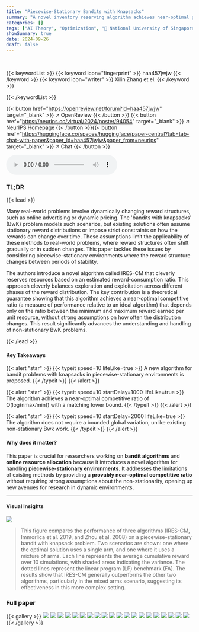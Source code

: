 ```yaml
---
title: "Piecewise-Stationary Bandits with Knapsacks"
summary: "A novel inventory reserving algorithm achieves near-optimal performance for bandit problems with knapsacks in piecewise-stationary settings, offering a competitive ratio of O(log(nmax/min))."
categories: []
tags: ["AI Theory", "Optimization", "🏢 National University of Singapore",]
showSummary: true
date: 2024-09-26
draft: false
---
```


<br>

{{< keywordList >}}
{{< keyword icon="fingerprint" >}} haa457jwjw {{< /keyword >}}
{{< keyword icon="writer" >}} Xilin Zhang et el. {{< /keyword >}}
 
{{< /keywordList >}}

{{< button href="https://openreview.net/forum?id=haa457jwjw" target="_blank" >}}
↗ OpenReview
{{< /button >}}
{{< button href="https://neurips.cc/virtual/2024/poster/94054" target="_blank" >}}
↗ NeurIPS Homepage
{{< /button >}}{{< button href="https://huggingface.co/spaces/huggingface/paper-central?tab=tab-chat-with-paper&paper_id=haa457jwjw&paper_from=neurips" target="_blank" >}}
↗ Chat
{{< /button >}}



<audio controls>
    <source src="https://ai-paper-reviewer.com/haa457jwjw/podcast.wav" type="audio/wav">
    Your browser does not support the audio element.
</audio>


### TL;DR


{{< lead >}}

Many real-world problems involve dynamically changing reward structures, such as online advertising or dynamic pricing.  The 'bandits with knapsacks' (BwK) problem models such scenarios, but existing solutions often assume stationary reward distributions or impose strict constraints on how the rewards can change over time. These assumptions limit the applicability of these methods to real-world problems, where reward structures often shift gradually or in sudden changes.  This paper tackles these issues by considering piecewise-stationary environments where the reward structure changes between periods of stability. 

The authors introduce a novel algorithm called IRES-CM that cleverly reserves resources based on an estimated reward-consumption ratio. This approach cleverly balances exploration and exploitation across different phases of the reward distribution. The key contribution is a theoretical guarantee showing that this algorithm achieves a near-optimal competitive ratio (a measure of performance relative to an ideal algorithm)  that depends only on the ratio between the minimum and maximum reward earned per unit resource, without strong assumptions on how often the distribution changes. This result significantly advances the understanding and handling of non-stationary BwK problems.

{{< /lead >}}


#### Key Takeaways

{{< alert "star" >}}
{{< typeit speed=10 lifeLike=true >}} A new algorithm for bandit problems with knapsacks in piecewise-stationary environments is proposed. {{< /typeit >}}
{{< /alert >}}

{{< alert "star" >}}
{{< typeit speed=10 startDelay=1000 lifeLike=true >}} The algorithm achieves a near-optimal competitive ratio of O(log(nmax/min)) with a matching lower bound. {{< /typeit >}}
{{< /alert >}}

{{< alert "star" >}}
{{< typeit speed=10 startDelay=2000 lifeLike=true >}} The algorithm does not require a bounded global variation, unlike existing non-stationary Bwk work. {{< /typeit >}}
{{< /alert >}}

#### Why does it matter?
This paper is crucial for researchers working on **bandit algorithms** and **online resource allocation** because it introduces a novel algorithm for handling **piecewise-stationary environments**.  It addresses the limitations of existing methods by providing a **provably near-optimal competitive ratio** without requiring strong assumptions about the non-stationarity, opening up new avenues for research in dynamic environments.

------
#### Visual Insights



![](https://ai-paper-reviewer.com/haa457jwjw/figures_9_1.jpg)

> This figure compares the performance of three algorithms (IRES-CM, Immorlica et al. 2019, and Zhou et al. 2008) on a piecewise-stationary bandit with knapsack problem.  Two scenarios are shown: one where the optimal solution uses a single arm, and one where it uses a mixture of arms. Each line represents the average cumulative reward over 10 simulations, with shaded areas indicating the variance. The dotted lines represent the linear program (LP) benchmark (FA). The results show that IRES-CM generally outperforms the other two algorithms, particularly in the mixed arms scenario, suggesting its effectiveness in this more complex setting.







### Full paper

{{< gallery >}}
<img src="https://ai-paper-reviewer.com/haa457jwjw/1.png" class="grid-w50 md:grid-w33 xl:grid-w25" />
<img src="https://ai-paper-reviewer.com/haa457jwjw/2.png" class="grid-w50 md:grid-w33 xl:grid-w25" />
<img src="https://ai-paper-reviewer.com/haa457jwjw/3.png" class="grid-w50 md:grid-w33 xl:grid-w25" />
<img src="https://ai-paper-reviewer.com/haa457jwjw/4.png" class="grid-w50 md:grid-w33 xl:grid-w25" />
<img src="https://ai-paper-reviewer.com/haa457jwjw/5.png" class="grid-w50 md:grid-w33 xl:grid-w25" />
<img src="https://ai-paper-reviewer.com/haa457jwjw/6.png" class="grid-w50 md:grid-w33 xl:grid-w25" />
<img src="https://ai-paper-reviewer.com/haa457jwjw/7.png" class="grid-w50 md:grid-w33 xl:grid-w25" />
<img src="https://ai-paper-reviewer.com/haa457jwjw/8.png" class="grid-w50 md:grid-w33 xl:grid-w25" />
<img src="https://ai-paper-reviewer.com/haa457jwjw/9.png" class="grid-w50 md:grid-w33 xl:grid-w25" />
<img src="https://ai-paper-reviewer.com/haa457jwjw/10.png" class="grid-w50 md:grid-w33 xl:grid-w25" />
<img src="https://ai-paper-reviewer.com/haa457jwjw/11.png" class="grid-w50 md:grid-w33 xl:grid-w25" />
<img src="https://ai-paper-reviewer.com/haa457jwjw/12.png" class="grid-w50 md:grid-w33 xl:grid-w25" />
<img src="https://ai-paper-reviewer.com/haa457jwjw/13.png" class="grid-w50 md:grid-w33 xl:grid-w25" />
<img src="https://ai-paper-reviewer.com/haa457jwjw/14.png" class="grid-w50 md:grid-w33 xl:grid-w25" />
<img src="https://ai-paper-reviewer.com/haa457jwjw/15.png" class="grid-w50 md:grid-w33 xl:grid-w25" />
<img src="https://ai-paper-reviewer.com/haa457jwjw/16.png" class="grid-w50 md:grid-w33 xl:grid-w25" />
<img src="https://ai-paper-reviewer.com/haa457jwjw/17.png" class="grid-w50 md:grid-w33 xl:grid-w25" />
<img src="https://ai-paper-reviewer.com/haa457jwjw/18.png" class="grid-w50 md:grid-w33 xl:grid-w25" />
<img src="https://ai-paper-reviewer.com/haa457jwjw/19.png" class="grid-w50 md:grid-w33 xl:grid-w25" />
<img src="https://ai-paper-reviewer.com/haa457jwjw/20.png" class="grid-w50 md:grid-w33 xl:grid-w25" />
{{< /gallery >}}